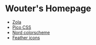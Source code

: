 # Wouter's Homepage

- [Zola](https://www.getzola.org)
- [Pico CSS](https://picocss.com/)
- [Nord colorscheme](https://nordtheme.com)
- [Feather icons](https://feathericons.com/)

